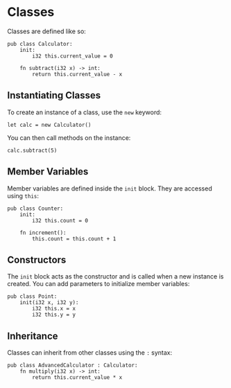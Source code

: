 # Classes

Classes are defined like so:

```
pub class Calculator:
    init:
        i32 this.current_value = 0

    fn subtract(i32 x) -> int:
        return this.current_value - x
```

## Instantiating Classes

To create an instance of a class, use the `new` keyword:

```
let calc = new Calculator()
```

You can then call methods on the instance:

```
calc.subtract(5)
```

## Member Variables

Member variables are defined inside the `init` block. They are accessed using `this`:

```
pub class Counter:
    init:
        i32 this.count = 0

    fn increment():
        this.count = this.count + 1
```

## Constructors

The `init` block acts as the constructor and is called when a new instance is created. You can add parameters to initialize member variables:

```
pub class Point:
    init(i32 x, i32 y):
        i32 this.x = x
        i32 this.y = y
```

## Inheritance

Classes can inherit from other classes using the `:` syntax:

```
pub class AdvancedCalculator : Calculator:
    fn multiply(i32 x) -> int:
        return this.current_value * x
```
